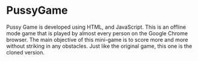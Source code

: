 # PussyGame
Pussy Game is developed using HTML, and JavaScript. This is an offline mode game that is played by almost every person on the Google Chrome browser. The main objective of this mini-game is to score more and more without striking in any obstacles. Just like the original game, this one is the cloned version.
